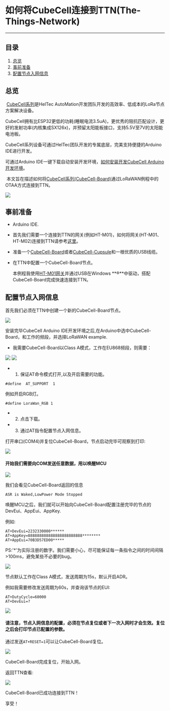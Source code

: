 # 如何将CubeCell连接到TTN(The-Things-Network)

-------------------------------------------------------------------------------------------------------

## 目录

1. [总览](#总览)
2. [事前准备](#事前准备)
3. [配置节点入网信息](#配置节点入网信息)

## 总览

​		[CubeCell系列](https://heltec.org/cubecell)是HelTec AutoMation开发团队开发的高效率、低成本的LoRa节点方案解决设备。

​		CubeCell拥有比ESP32更低的功耗(睡眠电流3.5uA)，更优秀的阻抗匹配设计，更好的发射功率(内核集成SX126x)，并预留太阳能板接口，支持5.5V至7V的太阳能电池板。

​		CubeCell系列设备可通过HelTec团队开发的专属底层，完美支持便捷的Arduino IDE进行开发。

可通过Arduino IDE一键下载自动安装开发环境，[如何安装开发CubeCell Arduino开发环境](https://docs.heltec.cn/#/zh_CN/user_manual/how_to_install_ASR650x_Arduino)。



​		本文旨在描述如何将[CubeCell系列(CubeCell-Board)](https://heltec.org/cubecell)通过LoRaWAN例程中的OTAA方式连接到TTN。

<img src="img\how_to_connect_cubecell_to_ttn-the-things-network\01.png">

## 事前准备
- Arduino IDE.

- 首先我们需要一个连接到TTN的网关(例如HT-M01)，如何将网关(HT-M01、HT-M02)连接到TTN请参考[这里](https://docs.heltec.cn/#/zh_CN/user_manual/how_to_connect_ht-m01_to_ttn-the-things-network)。

- 准备一个[CubeCell-Board](https://heltec.org/project/htcc-ab01/)或者[CubeCell-Cupsule](https://heltec.org/project/htcc-ac01/)和一根优质的USB线缆。

- 在TTN中配置一个CubeCell-Board节点。

  本例程我使用[HT-M01网关](https://heltec.org/project/ht-m01/)并通过USB在Windows **®**中驱动，搭配CubeCell-Board完成快速连接到TTN。


## 配置节点入网信息

首先我们必须在TTN中创建一个新的CubeCell-Board节点。

<img src="img\how_to_connect_cubecell_to_ttn-the-things-network\02.png">

安装完毕CubeCell Arduino IDE开发环境之后,在Arduino中选中CubeCell-Board，和工作的频段，并选择LoRaWAN example.

- 我需要CubeCell-Board以Class A模式，工作在EU868频段，则需要：

<img src="img\how_to_connect_cubecell_to_ttn-the-things-network\03.png">

<img src="img\how_to_connect_cubecell_to_ttn-the-things-network\04.png">

- 1. 保证AT命令模式打开,以及开启需要的功能。
```
#define  AT_SUPPORT  1
```

   例如开启RGB灯。
```
#define LoraWan_RGB 1
```

- 2. 点击下载。
- 3. 通过AT指令配置节点入网信息。

打开串口(COM4)并复位CubeCell-Board，节点启动完毕可观察到打印:

<img src="img\how_to_connect_cubecell_to_ttn-the-things-network\05.png">

#### 开始我们需要向COM发送任意数据，用以唤醒MCU

<img src="img\how_to_connect_cubecell_to_ttn-the-things-network\06.png">

我们会看见CubeCell-Board返回的信息
```
ASR is Waked,LowPower Mode Stopped
```


唤醒MCU之后，我们就可以开始向CubeCell-Board配置注册完毕的节点的DevEui、AppEui、AppKey.

例如:
```
AT+DevEui=2232330000******
AT+AppKey=888888888888888888888888********
AT+AppEui=70B3D57ED00*****
```

PS:'*'为实际注册的数字。我们需要小心，尽可能保证每一条指令之间的时间间隔>100ms，避免某些不必要的bug。

<img src="img\how_to_connect_cubecell_to_ttn-the-things-network\07.png">

节点默认工作在Class A模式，发送周期为15s，默认开启ADR。

例如我需要修改发送周期为60s，并查询该节点的EUI:

```
AT+DutyCycle=60000
AT+DevEui=?
```

<img src="img\how_to_connect_cubecell_to_ttn-the-things-network\08.png">

#### 请注意，节点入网信息的配置，必须在节点复位或者下一次入网时才会生效。复位之后会打印节点已配置的参数。

通过发送```AT+RESET=1```可以让CubeCell-Board复位。

<img src="img\how_to_connect_cubecell_to_ttn-the-things-network\09.png">

CubeCell-Board完成复位，开始入网。

返回TTN查看:

<img src="img\how_to_connect_cubecell_to_ttn-the-things-network\10.png">

CubeCell-Board已成功连接到TTN！

享受！

